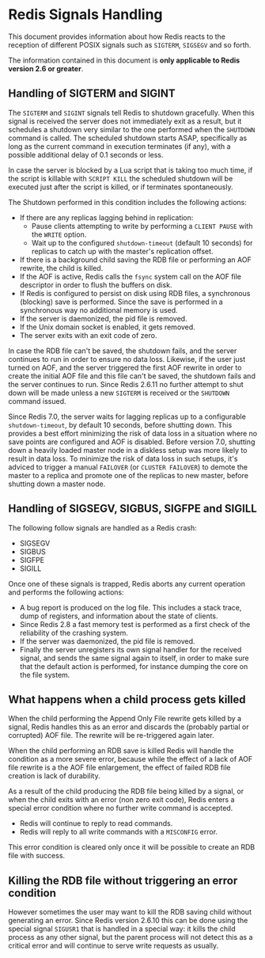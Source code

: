 Redis Signals Handling
===

This document provides information about how Redis reacts to the reception
of different POSIX signals such as `SIGTERM`, `SIGSEGV` and so forth.

The information contained in this document is **only applicable to Redis version 2.6 or greater**.

Handling of SIGTERM and SIGINT
---

The `SIGTERM` and `SIGINT` signals tell Redis to shutdown gracefully. When this signal is
received the server does not immediately exit as a result, but it schedules
a shutdown very similar to the one performed when the `SHUTDOWN` command is
called. The scheduled shutdown starts ASAP, specifically as long as the
current command in execution terminates (if any), with a possible additional
delay of 0.1 seconds or less.

In case the server is blocked by a Lua script that is taking too much time,
if the script is killable with `SCRIPT KILL` the scheduled shutdown will be
executed just after the script is killed, or if terminates spontaneously.

The Shutdown performed in this condition includes the following actions:

* If there are any replicas lagging behind in replication:
  * Pause clients attempting to write by performing a `CLIENT PAUSE` with the `WRITE` option.
  * Wait up to the configured `shutdown-timeout` (default 10 seconds) for replicas to catch up with the master's replication offset.
* If there is a background child saving the RDB file or performing an AOF rewrite, the child is killed.
* If the AOF is active, Redis calls the `fsync` system call on the AOF file descriptor in order to flush the buffers on disk.
* If Redis is configured to persist on disk using RDB files, a synchronous (blocking) save is performed. Since the save is performed in a synchronous way no additional memory is used.
* If the server is daemonized, the pid file is removed.
* If the Unix domain socket is enabled, it gets removed.
* The server exits with an exit code of zero.

In case the RDB file can't be saved, the shutdown fails, and the server continues to run in order to ensure no data loss.
Likewise, if the user just turned on AOF, and the server triggered the first AOF rewrite in order to create the initial AOF file and this file can't be saved, the shutdown fails and the server continues to run.
Since Redis 2.6.11 no further attempt to shut down will be made unless a new `SIGTERM` is received or the `SHUTDOWN` command issued.

Since Redis 7.0, the server waits for lagging replicas up to a configurable `shutdown-timeout`, by default 10 seconds, before shutting down.
This provides a best effort minimizing the risk of data loss in a situation where no save points are configured and AOF is disabled.
Before version 7.0, shutting down a heavily loaded master node in a diskless setup was more likely to result in data loss.
To minimize the risk of data loss in such setups, it's adviced to trigger a manual `FAILOVER` (or `CLUSTER FAILOVER`) to demote the master to a replica and promote one of the replicas to new master, before shutting down a master node.

Handling of SIGSEGV, SIGBUS, SIGFPE and SIGILL
---

The following follow signals are handled as a Redis crash:

* SIGSEGV
* SIGBUS
* SIGFPE
* SIGILL

Once one of these signals is trapped, Redis aborts any current operation and performs the following actions:

* A bug report is produced on the log file. This includes a stack trace, dump of registers, and information about the state of clients.
* Since Redis 2.8 a fast memory test is performed as a first check of the reliability of the crashing system.
* If the server was daemonized, the pid file is removed.
* Finally the server unregisters its own signal handler for the received signal, and sends the same signal again to itself, in order to make sure that the default action is performed, for instance dumping the core on the file system.

What happens when a child process gets killed
---

When the child performing the Append Only File rewrite gets killed by a signal,
Redis handles this as an error and discards the (probably partial or corrupted)
AOF file. The rewrite will be re-triggered again later.

When the child performing an RDB save is killed Redis will handle the
condition as a more severe error, because while the effect of a lack of
AOF file rewrite is a the AOF file enlargement, the effect of failed RDB file
creation is lack of durability.

As a result of the child producing the RDB file being killed by a signal,
or when the child exits with an error (non zero exit code), Redis enters
a special error condition where no further write command is accepted.

* Redis will continue to reply to read commands.
* Redis will reply to all write commands with a `MISCONFIG` error.

This error condition is cleared only once it will be possible to create
an RDB file with success.

Killing the RDB file without triggering an error condition
---

However sometimes the user may want to kill the RDB saving child without
generating an error. Since Redis version 2.6.10 this can be done using the
special signal `SIGUSR1` that is handled in a special way:
it kills the child process as any other signal, but the parent process will
not detect this as a critical error and will continue to serve write
requests as usually.
